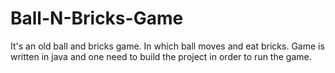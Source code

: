 # Ball-N-Bricks-Game
It's an old ball and bricks game. In which ball moves and eat bricks.
Game is written in java and one need to build the project in order to run the game.

